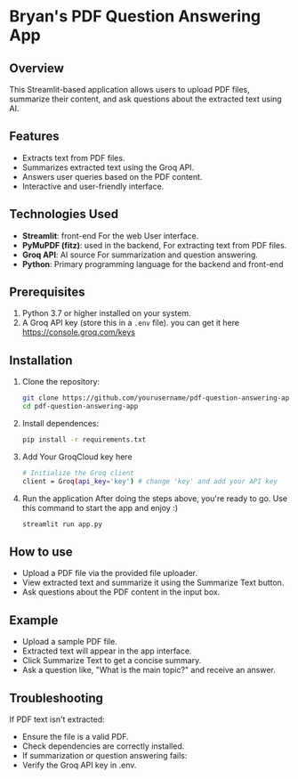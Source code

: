# Bryan's PDF Question Answering App

## Overview
This Streamlit-based application allows users to upload PDF files, summarize their content, and ask questions about the extracted text using AI.

## Features
- Extracts text from PDF files.
- Summarizes extracted text using the Groq API.
- Answers user queries based on the PDF content.
- Interactive and user-friendly interface.

## Technologies Used
- **Streamlit**: front-end For the web User interface.
- **PyMuPDF (fitz)**: used in the backend, For extracting text from PDF files.
- **Groq API**: AI source For summarization and question answering.
- **Python**: Primary programming language for the backend and front-end

## Prerequisites
1. Python 3.7 or higher installed on your system.
2. A Groq API key (store this in a `.env` file). you can get it here https://console.groq.com/keys

## Installation

1. Clone the repository:
   ```bash
   git clone https://github.com/yourusername/pdf-question-answering-app.git
   cd pdf-question-answering-app
    ```
2. Install dependences:
    ```bash
    pip install -r requirements.txt
    ```
3. Add Your GroqCloud key here
    ```bash
    # Initialize the Groq client
    client = Groq(api_key='key') # change 'key' and add your API key 
    ```
4. Run the application
    After doing the steps above, you're ready to go. Use this command to start the app and enjoy :)
    ```bash
    streamlit run app.py
    ```
## How to use
- Upload a PDF file via the provided file uploader.
- View extracted text and summarize it using the Summarize Text button.
- Ask questions about the PDF content in the input box.

## Example
- Upload a sample PDF file.
- Extracted text will appear in the app interface.
- Click Summarize Text to get a concise summary.
- Ask a question like, "What is the main topic?" and receive an answer.

## Troubleshooting
If PDF text isn't extracted:
- Ensure the file is a valid PDF.
- Check dependencies are correctly installed.
- If summarization or question answering fails:
- Verify the Groq API key in .env.
